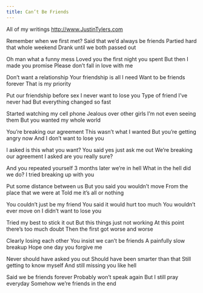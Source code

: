 ```yaml
---
title: Can’t Be Friends 
---
```


All of my writings
http://www.JustinTylers.com

Remember when we first met? 
Said that we’d always be friends
Partied hard that whole weekend 
Drank until we both passed out

Oh man what a funny mess 
Loved you the first night you spent 
But then I made you promise 
Please don’t fall in love with me 

Don’t want a relationship 
Your friendship is all I need 
Want to be friends forever 
That is my priority 

Put our friendship before sex 
I never want to lose you 
Type of friend I’ve never had 
But everything changed so fast 

Started watching my cell phone 
Jealous over other girls 
I’m not even seeing them 
But you wanted my whole world 

You’re breaking our agreement 
This wasn’t what I wanted 
But you’re getting angry now 
And I don’t want to lose you 

I asked is this what you want?
You said yes just ask me out 
We’re breaking our agreement 
I asked are you really sure? 

And you repeated yourself 
3 months later we’re in hell 
What in the hell did we do? 
I tried breaking up with you 

Put some distance between us 
But you said you wouldn’t move 
From the place that we were at 
Told me it’s all or nothing 

You couldn’t just be my friend 
You said it would hurt too much 
You wouldn’t ever move on 
I didn’t want to lose you 

Tried my best to stick it out 
But this things just not working 
At this point there’s too much doubt 
Then the first got worse and worse 

Clearly losing each other 
You insist we can’t be friends 
A painfully slow breakup 
Hope one day you forgive me 

Never should have asked you out 
Should have been smarter than that 
Still getting to know myself 
And still missing you like hell 

Said we be friends forever 
Probably won’t speak again 
But I still pray everyday 
Somehow we’re friends in the end 
